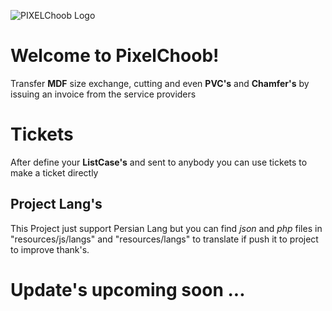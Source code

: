 ![PIXELChoob Logo](https://photos.app.goo.gl/BpNF2h5BxLrHw5fe9)
# Welcome to PixelChoob!

Transfer **MDF** size exchange, cutting and even **PVC's** and **Chamfer's** by issuing an invoice from the service providers


# Tickets

After define your **ListCase's** and sent to anybody you can use tickets to make a ticket directly

## Project Lang's

This Project just support Persian Lang but you can find *json* and *php* files in "resources/js/langs" and "resources/langs" to translate if push it to project to improve thank's.

# Update's upcoming soon ...
